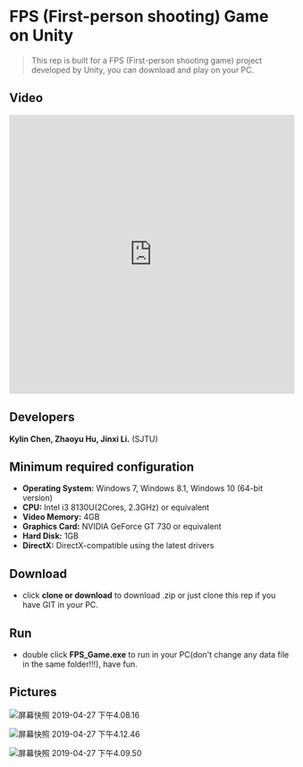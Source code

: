 # FPS (First-person shooting) Game on Unity

> This rep is built for a FPS (First-person shooting game) project developed by Unity, you can download and play on your PC.

## Video

<iframe height=498 width=510 src="http://player.youku.com/embed/XNDQwMDcwNDQwNA==" frameborder=0 allowfullscreen></iframe>

## Developers

**Kylin Chen, Zhaoyu Hu, Jinxi Li.** (SJTU)

## Minimum required configuration

- **Operating System:** Windows 7, Windows 8.1, Windows 10 (64-bit version)
- **CPU:** Intel i3 8130U(2Cores, 2.3GHz) or equivalent
- **Video Memory:** 4GB
- **Graphics Card:** NVIDIA GeForce GT 730 or equivalent
- **Hard Disk:** 1GB
- **DirectX:** DirectX-compatible using the latest drivers

## Download

- click **clone or download** to download .zip or just clone this rep if you have GIT in your PC.

## Run

- double click **FPS_Game.exe** to run in your PC(don't change any data file in the same folder!!!), have fun.

## Pictures

![屏幕快照 2019-04-27 下午4.08.16](http://kylinhub.oss-cn-shanghai.aliyuncs.com/2019-10-16-game1.jpg)

![屏幕快照 2019-04-27 下午4.12.46](http://kylinhub.oss-cn-shanghai.aliyuncs.com/2019-10-16-game2.jpg)

![屏幕快照 2019-04-27 下午4.09.50](http://kylinhub.oss-cn-shanghai.aliyuncs.com/2019-10-16-game3.jpg)


